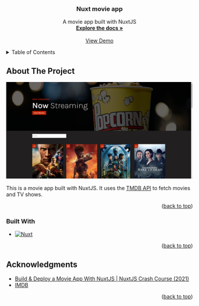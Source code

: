 <a name="readme-top"></a>

<div align="center">
  <h3 align="center">Nuxt movie app</h3>

  <p align="center">
    A movie app built with NuxtJS
    <br />
    <a href="https://github.com/JustAPotato-dev/netflix-redesign-nextjs"><strong>Explore the docs »</strong></a>
    <br />
    <br />
    <a href="https://netflix-redesign-nextjs.vercel.app/login">View Demo</a>
  </p>
</div>

<!-- TABLE OF CONTENTS -->
<details>
  <summary>Table of Contents</summary>
  <ol>
    <li>
      <a href="#about-the-project">About The Project</a>
      <ul>
        <li><a href="#built-with">Built With</a></li>
      </ul>
    </li>
    <li><a href="#acknowledgments">Acknowledgments</a></li>
  </ol>
</details>

<!-- ABOUT THE PROJECT -->

## About The Project

[![Nuxt movie app][product-screenshot]](https://example.com)

This is a movie app built with NuxtJS. It uses the [TMDB API](https://developers.themoviedb.org/3/getting-started/introduction) to fetch movies and TV shows.

<p align="right">(<a href="#readme-top">back to top</a>)</p>

### Built With

- [![Nuxt][nuxt.js]][nuxt-url]

<p align="right">(<a href="#readme-top">back to top</a>)</p>

<!-- ACKNOWLEDGMENTS -->

## Acknowledgments

- [Build & Deploy a Movie App With NuxtJS | NuxtJS Crash Course (2021)](https://www.youtube.com/watch?v=IzLIXyZkKAA)
- [IMDB](https://www.imdb.com/)

<p align="right">(<a href="#readme-top">back to top</a>)</p>

<!-- MARKDOWN LINKS & IMAGES -->

[product-screenshot]: docs/images/screenshot.jpg
[nuxt.js]: https://img.shields.io/badge/Nuxt.js-00C58E?style=for-the-badge&logo=nuxt.js&logoColor=white
[nuxt-url]: https://nuxtjs.org/
